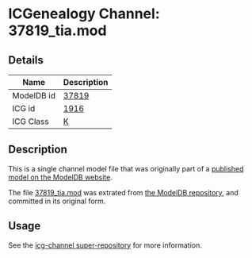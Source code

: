 # ICGenealogy Channel: 37819\_tia.mod

## Details

Name | Description
---- | -----------
ModelDB id | [37819](http://senselab.med.yale.edu/ModelDB/ShowModel.cshtml?model=37819)
ICG id | [1916](http://icg.neurotheory.ox.ac.uk/channels/1/1916)
ICG Class | [K](http://icg.neurotheory.ox.ac.uk/channels/1)

## Description

This is a single channel model file that was originally part of a [published model on the ModelDB website](http://senselab.med.yale.edu/mModelDB/ShowModel.cshtml?model=37819).

The file [37819\_tia.mod](37819_tia.mod) was extrated from [the ModelDB repository](http://senselab.med.yale.edu/ModelDB/ShowModel.cshtml?model=37819), and committed in its original form.

## Usage

See the [icg-channel super-repository](https://github.com/icgenealogy/icg-channels) for more information.